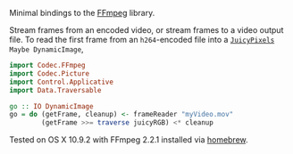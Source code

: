 Minimal bindings to the [FFmpeg](www.ffmpeg.org) library.

Stream frames from an encoded video, or stream frames to a video output file. To read the first frame from an `h264`-encoded file into a [`JuicyPixels`](http://hackage.haskell.org/package/JuicyPixels) `Maybe DynamicImage`,

```haskell
import Codec.FFmpeg
import Codec.Picture
import Control.Applicative
import Data.Traversable

go :: IO DynamicImage
go = do (getFrame, cleanup) <- frameReader "myVideo.mov"
        (getFrame >>= traverse juicyRGB) <* cleanup
```

Tested on OS X 10.9.2 with FFmpeg 2.2.1 installed via [homebrew](http://brew.sh).
